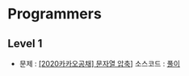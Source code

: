# Programmers

  
## Level 1
  * 문제 : [[2020카카오공채] 문자열 압축](https://programmers.co.kr/learn/courses/30/lessons/60057)] 소스코드 : 
    [풀이](https://github.com/DonghyunSung-MS/Algorithms_study/blob/master/Programmers/level1/compress_string_array.cpp)
